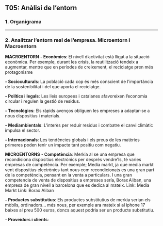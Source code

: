 ## T05: Anàlisi de l’entorn

### **1. Organigrama** 



---

### **2. Analitzar l’entorn real de l’empresa. Microentorn i Macroentorn**

**MACROENTORN** 
**- Econòmics**: El nivell d’activitat està lligat a la situació econòmica. Per exemple, durant les crisis, la reutilització tendeix a augmentar, mentre que en períodes de creixement, el reciclatge pren més protagonisme

**- Socioculturals**: La població cada cop és més conscient de l'importància de la sostenibilitat i del que aporta el reciclatge.

**- Polítics i legals**: Les lleis europees i catalanes afavoreixen l’economia circular i regulen la gestió de residus.

**- Tecnològics**: Els ràpids avenços obliguen les empreses a adaptar-se a nous dispositius i materials.

**- Mediambientals**: L’interès per reduir residus i combatre el canvi climàtic impulsa el sector.

**- Internacionals**: Les tendències globals i els preus de les matèries primeres poden tenir un impacte tant positiu com negatiu.


**MICROENTORNS** 
**- Competència**: Merkia al se una empresa que recondisiona dispositius electrònics per després vendre'ls, té varies empresas de competència. Per exemple; Media markt, ja que media markt vent dispositius electrònics tant nous com recondicionats es una gran part de la competència, pensant en la venta a particulars. I una gran competencia de venta de dispositius a empreses sería, Borax Aliban, una empresa de gran nivell a barcelona que es dedica al mateix. Link: Media Markt Link: Borax Aliban

**- Productes substitutius**: Els productes substitutius de merkia serian els mòbils, ordinadors… més nous, per exemple ara mateix si al iphone 17 baixes al preu 500 euros, doncs aquest podria ser un producte substitutiu.

**- Proveïdors i clients**:

